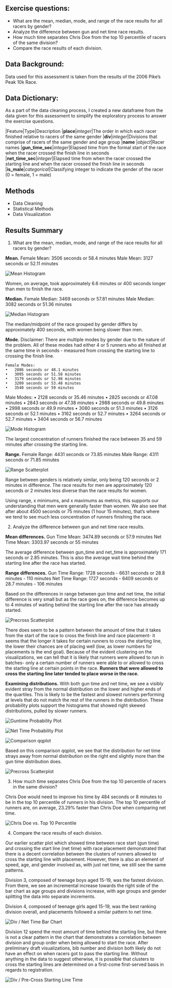 ## Exercise questions:
- What are the mean, median, mode, and range of the race results for all racers by gender?
- Analyze the difference between gun and net time race results.
- How much time separates Chris Doe from the top 10 percentile of racers of the same division?
- Compare the race results of each division.

## Data Background:
Data used for this assessment is taken from the results of the 2006 Pike’s Peak 10k Race.

## Data Dictionary:
As a part of the data cleaning process, I created a new dataframe from the data given for this assessment to simplify the exploratory process to answer the exercise questions. 

|Feature|Type|Description
|**place**|*integer*|The order in which each racer finished relative to racers of the same gender
|**div**|*integer*|Divisions that comprise of racers of the same gender and age group
|**name** |*object*|Racer names
|**gun_time_sec**|*integer*|Elapsed time from the formal start of the race when the racer crossed the finish line in seconds
|**net_time_sec**|*integer*|Elapsed time from when the racer crossed the starting line and when the racer crossed the finish line in seconds
|**is_male**|*categorical*|Classifying integer to indicate the gender of the racer (0 = female, 1 = male)

## Methods

- Data Cleaning
- Statistical Methods
- Data Visualization

## Results Summary

1. What are the mean, median, mode, and range of the race results for all racers by gender?

**Mean.** 
	Female Mean: 3506 seconds or 58.4 minutes
	Male Mean: 3127 seconds or 52.11 minutes

![Mean Histogram](assets/hist_mean.png)

Women, on average, took approximately 6.6 minutes or 400 seconds longer than men to finish the race.

**Median.** 
	Female Median: 3469 seconds or 57.81 minutes
	Male Median: 3082 seconds or 51.36 minutes

![Median Histogram](assets/hist_median.png)

The median/midpoint of the race grouped by gender differs by approximately 400 seconds, with women being slower than men.

**Mode.** 
Disclaimer: There are multiple modes by gender due to the nature of the problem. All of these modes had either 4 or 5 runners who all finished at the same time in seconds - measured from crossing the starting line to crossing the finish line.

	Female Modes:
	•	2886 seconds or 48.1 minutes
	•	3095 seconds or 51.58 minutes
	•	3179 seconds or 52.98 minutes
	•	3209 seconds or 53.48 minutes
	•	3540 seconds or 59 minutes

Male Modes:
	•	2128 seconds or 35.46 minutes
	•	2825 seconds or 47.08 minutes
	•	2843 seconds or 47.38 minutes
	•	2988 seconds or 49.8 minutes
	•	2998 seconds or 49.9 minutes
	•	3080 seconds or 51.3 minutes
	•	3126 seconds or 52.1 minutes
	•	3162 seconds or 52.7 minutes
	•	3264 seconds or 52.7 minutes
	•	3404 seconds or 56.7 minutes

![Mode Histogram](assets/hist_mode.png)

The largest concentration of runners finished the race between 35 and 59 minutes after crossing the starting line.

**Range.**
	Female Range: 4431 seconds or 73.85 minutes
	Male Range: 4311 seconds or 71.85 minutes

![Range Scatterplot](assets/scatter_range.png)

Range between genders is relatively similar, only being 120 seconds or 2 minutes in difference. The race results for men are approximately 120 seconds or 2 minutes less diverse than the race results for women.

Using range, x minimums, and x maximums as metrics, this supports our understanding that men were generally faster than women. We also see that after about 4500 seconds or 75 minutes (1 hour 15 minutes), that’s where we tend to see much less concentration of runners finishing the race.

2. Analyze the difference between gun and net time race results.

**Mean differences.**
Gun Time Mean: 3474.89 seconds or 57.9 minutes
Net Time Mean: 3303.97 seconds or 55 minutes

The average difference between gun_time and net_time is approximately 171 seconds or 2.85 minutes. This is also the average wait time behind the starting line after the race has started.

**Range differences.**
Gun Time Range: 1728 seconds - 6631 seconds or 28.8 minutes - 110 minutes
Net Time Range: 1727 seconds - 6409 seconds or 28.7 minutes - 106 minutes

Based on the differences in range between gun time and net time, the initial difference is very small but as the race goes on, the difference becomes up to 4 minutes of waiting behind the starting line after the race has already started.

![Precross Scatterplot](assets/scatter_precross.png)

There does seem to be a pattern between the amount of time that it takes from the start of the race to cross the finish line and race placement- it seems that the longer it takes for certain runners to cross the starting line, the lower their chances are of placing well (low, as lower numbers for placements is the end goal). Because of the evident clustering on the visualizations, we can tell that it is likely that runners were allowed to run in batches- only a certain number of runners were able to or allowed to cross the starting line at certain points in the race. **Runners that were allowed to cross the starting line later tended to place worse in the race.**

**Examining distributions.**
With both gun time and net time, we see a visibly evident stray from the normal distribution on the lower and higher ends of the quartiles. This is likely to be the fastest and slowest runners performing at levels that do not match the rest of the runners in the distribution. These probability plots support the histograms that showed right skewed distributions, pulled by slower runners.

![Guntime Probability Plot](assets/probplot_guntime.png)

![Net Time Probability Plot](assets/probplot_nettime.png)

![Comparison qqplot](assets/qqplot.png)

Based on this comparison qqplot, we see that the distribution for net time strays away from normal distribution on the right end slightly more than the gun time distribution does.

![Precross Scatterplot](assets/scatter_precross.png)

3. How much time separates Chris Doe from the top 10 percentile of racers in the same division?

Chris Doe would need to improve his time by 484 seconds or 8 minutes to be in the top 10 percentile of runners in his division. The top 10 percentile of runners are, on average, 23.29% faster than Chris Doe when comparing net time.

![Chris Doe vs. Top 10 Percentile](assets/bar_chrisdoe.png)

4. Compare the race results of each division.

Our earlier scatter plot which showed time between race start (gun time) and crossing the start line (net time) with race placement demonstrated that there is a decent correlation between the clusters of runners allowed to cross the starting line with placement. However, there is also an element of speed, age, and gender involved as, with just net time, we still see the same patterns.

Division 3, composed of teenage boys aged 15-19, was the fastest division. From there, we see an incremental increase towards the right side of the bar chart as age groups and divisions increase, with age groups and gender splitting the data into separate increments.

Division 4, composed of teenage girls aged 15-19, was the best ranking division overall, and placements followed a similar pattern to net time.

![Div / Net Time Bar Chart](assets/bar_div%26nettime.png)

Division 12 spend the most amount of time behind the starting line, but there is not a clear pattern in the chart that demonstrates a correlation between division and group order when being allowed to start the race. After preliminary draft visualizations, bib number and division both likely do not have an effect on when racers got to pass the starting line. Without anything in the data to suggest otherwise, it is possible that clusters to cross the starting lines are determined on a first-come first-served basis in regards to registration.

![Div / Pre-Cross Starting Line Time](assets/bar_div%26precross.png)